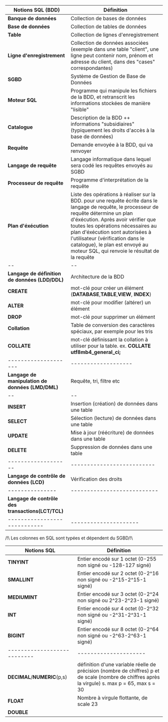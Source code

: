 <table>
<th>Notions SQL (BDD)</th>
<th>Définition</th>
</tr>
</thead>
<tbody>
<tr>
<td><strong>Banque de données</strong></td>
<td>Collection de bases de données</td>
</tr>
<tr>
<td><strong>Base de données</strong></td>
<td>Collection de tables de données</td>
</tr>
<tr>
<td><strong>Table</strong></td>
<td>Collection de lignes d'enregistrement</td>
</tr>
<tr>
<td><strong>Ligne d'enregistrement</strong></td>
<td>Collection de données associées (exemple dans une table "client", une ligne peut contenir nom, prénom et adresse du client, dans des "cases" correspondantes)</td>
</tr>
<tr>
<td><strong>SGBD</strong></td>
<td>Système de Gestion de Base de Données</td>
</tr>
<tr>
<td><strong>Moteur SQL</strong></td>
<td>Programme qui manipule les fichiers de la BDD, et retranscrit les informations stockées de manière "lisible"</td>
</tr>
<tr>
<td><strong>Catalogue</strong></td>
<td>Description de la BDD ++ informations "subsidiaires" (typiquement les droits d'accès à la base de données)</td>
</tr>
<tr>
<td><strong>Requête</strong></td>
<td>Demande envoyée à la BDD, qui va renvoyer</td>
</tr>
<tr>
<td><strong>Langage de requête</strong></td>
<td>Langage informatique dans lequel sera codé les requêtes envoyés au SGBD</td>
</tr>
<tr>
<td><strong>Processeur de requête</strong></td>
<td>Programme d'interprétation de la requête</td>
</tr>
<tr>
<td><strong>Plan d'éxécution</strong></td>
<td>Liste des opérations à réaliser sur la BDD. pour une requête écrite dans le langage de requête, le processeur de requête détermine un plan d'éxécution. Après avoir vérifier que toutes les opérations nécessaires au plan d'éxécution sont autorisées à l'utilisateur (vérification dans le catalogue), le plan est envoyé au moteur SQL, qui renvoie le résultat de la requête</td>
</tr>
<tr>
<td>--</td>
<td>--</td>
</tr>
<tr>
<td><strong>Langage de définition de données (LDD/DDL)</strong></td>
<td>Architecture de la BDD</td>
</tr>
<tr>
<td><strong>CREATE</strong></td>
<td>mot-clé pour créer un élément (<strong>DATABASE</strong>,<strong>TABLE</strong>,<strong>VIEW</strong>, <strong>INDEX</strong>)</td>
</tr>
<tr>
<td><strong>ALTER</strong></td>
<td>mot-clé pour modifier (altérer) un élément</td>
</tr>
<tr>
<td><strong>DROP</strong></td>
<td>mot-clé pour supprimer un élément</td>
</tr>
<tr>
<td><strong>Collation</strong></td>
<td>Table de conversion des caractères spéciaux, par exemple pour les tris</td>
</tr>
<tr>
<td><strong>COLLATE</strong></td>
<td>mot-clé définissant la collation à utiliser pour la table. ex. <strong>COLLATE utf8mb4_general_ci;</strong></td>
</tr>
<tr>
<td>--------------------</td>
<td>-------------------</td>
</tr>
<tr>
<td><strong>Langage de manipulation de données (LMD/DML)</strong></td>
<td>Requête, tri, filtre etc</td>
</tr>
<tr>
<td>--</td>
<td>--</td>
</tr>
<tr>
<td><strong>INSERT</strong></td>
<td>Insertion (création) de données dans une table</td>
</tr>
<tr>
<td><strong>SELECT</strong></td>
<td>Sélection (lecture) de données dans une table</td>
</tr>
<tr>
<td><strong>UPDATE</strong></td>
<td>Mise à jour (réécriture) de données dans une table</td>
</tr>
<tr>
<td><strong>DELETE</strong></td>
<td>Suppression de données dans une table</td>
</tr>
<tr>
<td>-------------------</td>
<td>--------------------------</td>
</tr>
<tr>
<td><strong>Langage de contrôle de données (LCD)</strong></td>
<td>Vérification des droits</td>
</tr>
<tr>
<td>---------------</td>
<td>---------------------------</td>
</tr>
<tr>
<td><strong>Langage de contrôle des transactions(LCT/TCL)</strong></td>
<td></td>
</tr>
<tr>
<td>----------------------------</td>
<td>---------------------</td>
</tr></tbody></table>
<p>/!\ Les colonnes en SQL sont typées et dépendent du SGBD/!\</p>
<table>
<thead>
<tr>
<th>Notions SQL</th>
<th>Définition</th>
</tr>
</thead>
<tbody>
<tr>
<td><strong>TINYINT</strong></td>
<td>Entier encodé sur 1 octet (0-255 non signé ou -128-127 signé)</td>
</tr>
<tr>
<td><strong>SMALLINT</strong></td>
<td>Entier encodé sur 2 octet (0-2^16 non signé ou -2^15-2^15-1 signé)</td>
</tr>
<tr>
<td><strong>MEDIUMINT</strong></td>
<td>Entier encodé sur 3 octet (0-2^24 non signé ou 2^23-2^23-1 signé)</td>
</tr>
<tr>
<td><strong>INT</strong></td>
<td>Entier encodé sur 4 octet (0-2^32 non signé ou -2^31-2^31-1 signé)</td>
</tr>
<tr>
<td><strong>BIGINT</strong></td>
<td>Entier encodé sur 8 octet (0-2^64 non signé ou -2^63-2^63-1 signé)</td>
</tr>
<tr>
<td>---------------------------</td>
<td>---------------------</td>
</tr>
<tr>
<td><strong>DECIMAL</strong>/<strong>NUMERIC</strong>(p,s)</td>
<td>définition d'une variable réelle de précision (nombre de chiffres) p et de scale (nombre de chiffres après la virgule) s. max p = 65, max s = 30</td>
</tr>
<tr>
<td><strong>FLOAT</strong></td>
<td>Nombre à virgule flottante, de scale 23</td>
</tr>
<tr>
<td><strong>DOUBLE</strong></td>
<td></td>
</tr></tbody></table>
